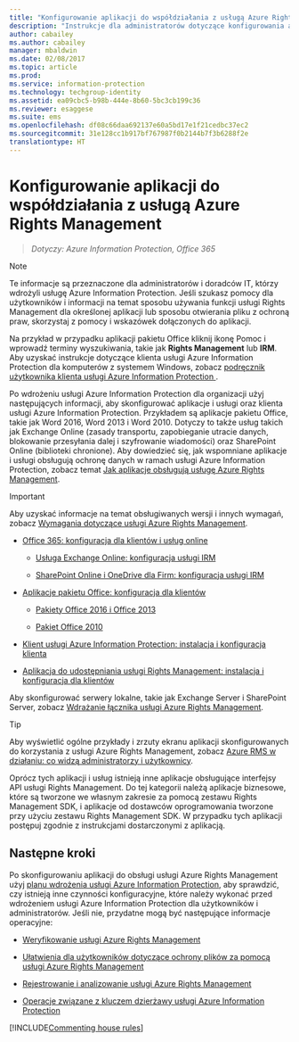 ```yaml
---
title: "Konfigurowanie aplikacji do współdziałania z usługą Azure Rights Management — AIP"
description: "Instrukcje dla administratorów dotyczące konfigurowania aplikacji i usług do pracy z usługą zabezpieczającą Azure Rights Management w ramach usługi Azure Information Protection. Dotyczy to na przykład aplikacji pakietu Office, takich jak Word 2013 i Word 2010 oraz usług, takich jak Exchange Online (zasady transportu, zapobieganie utracie danych, blokowanie przesyłania dalej i szyfrowanie wiadomości) oraz SharePoint Online (biblioteki chronione)."
author: cabailey
ms.author: cabailey
manager: mbaldwin
ms.date: 02/08/2017
ms.topic: article
ms.prod: 
ms.service: information-protection
ms.technology: techgroup-identity
ms.assetid: ea09cbc5-b98b-444e-8b60-5bc3cb199c36
ms.reviewer: esaggese
ms.suite: ems
ms.openlocfilehash: df08c66daa692137e60a5bd17e1f21cedbc37ec2
ms.sourcegitcommit: 31e128cc1b917bf767987f0b2144b7f3b6288f2e
translationtype: HT
---
```

# <a name="configuring-applications-for-azure-rights-management"></a>Konfigurowanie aplikacji do współdziałania z usługą Azure Rights Management

>*Dotyczy: Azure Information Protection, Office 365*

> [!NOTE]
> Te informacje są przeznaczone dla administratorów i doradców IT, którzy wdrożyli usługę Azure Information Protection. Jeśli szukasz pomocy dla użytkowników i informacji na temat sposobu używania funkcji usługi Rights Management dla określonej aplikacji lub sposobu otwierania pliku z ochroną praw, skorzystaj z pomocy i wskazówek dołączonych do aplikacji.
>
> Na przykład w przypadku aplikacji pakietu Office kliknij ikonę Pomoc i wprowadź terminy wyszukiwania, takie jak **Rights Management** lub **IRM**. Aby uzyskać instrukcje dotyczące klienta usługi Azure Information Protection dla komputerów z systemem Windows, zobacz [podręcznik użytkownika klienta usługi Azure Information Protection ](../rms-client/client-user-guide.md).

Po wdrożeniu usługi Azure Information Protection dla organizacji użyj następujących informacji, aby skonfigurować aplikacje i usługi oraz klienta usługi Azure Information Protection. Przykładem są aplikacje pakietu Office, takie jak Word 2016, Word 2013 i Word 2010. Dotyczy to także usług takich jak Exchange Online (zasady transportu, zapobieganie utracie danych, blokowanie przesyłania dalej i szyfrowanie wiadomości) oraz SharePoint Online (biblioteki chronione). Aby dowiedzieć się, jak wspomniane aplikacje i usługi obsługują ochronę danych w ramach usługi Azure Information Protection, zobacz temat [Jak aplikacje obsługują usługę Azure Rights Management](../understand-explore/applications-support.md).

> [!IMPORTANT]
> Aby uzyskać informacje na temat obsługiwanych wersji i innych wymagań, zobacz [Wymagania dotyczące usługi Azure Rights Management](../get-started/requirements-azure-rms.md).

-   [Office 365: konfiguracja dla klientów i usług online](configure-office365.md)

    -   [Usługa Exchange Online: konfiguracja usługi IRM](configure-office365.md#exchange-online-irm-configuration)

    -   [SharePoint Online i OneDrive dla Firm: konfiguracja usługi IRM](configure-office365.md#sharepoint-online-and-onedrive-for-business-irm-configuration)

- [Aplikacje pakietu Office: konfiguracja dla klientów](configure-office-apps.md)

    -   [Pakiety Office 2016 i Office 2013](configure-office-apps.md#office-2016-and-office-2013)

    -   [Pakiet Office 2010](configure-office-apps.md#office-2010)

-   [Klient usługi Azure Information Protection: instalacja i konfiguracja klienta](configure-sharing-app.md)

-   [Aplikacja do udostępniania usługi Rights Management: instalacja i konfiguracja dla klientów](configure-sharing-app.md)


Aby skonfigurować serwery lokalne, takie jak Exchange Server i SharePoint Server, zobacz [Wdrażanie łącznika usługi Azure Rights Management](deploy-rms-connector.md).

> [!TIP]
> Aby wyświetlić ogólne przykłady i zrzuty ekranu aplikacji skonfigurowanych do korzystania z usługi Azure Rights Management, zobacz [Azure RMS w działaniu: co widzą administratorzy i użytkownicy](../understand-explore/what-admins-users-see.md).


Oprócz tych aplikacji i usług istnieją inne aplikacje obsługujące interfejsy API usługi Rights Management. Do tej kategorii należą aplikacje biznesowe, które są tworzone we własnym zakresie za pomocą zestawu Rights Management SDK, i aplikacje od dostawców oprogramowania tworzone przy użyciu zestawu Rights Management SDK. W przypadku tych aplikacji postępuj zgodnie z instrukcjami dostarczonymi z aplikacją.

## <a name="next-steps"></a>Następne kroki
Po skonfigurowaniu aplikacji do obsługi usługi Azure Rights Management użyj [planu wdrożenia usługi Azure Information Protection](../plan-design/deployment-roadmap.md), aby sprawdzić, czy istnieją inne czynności konfiguracyjne, które należy wykonać przed wdrożeniem usługi Azure Information Protection dla użytkowników i administratorów. Jeśli nie, przydatne mogą być następujące informacje operacyjne:

- [Weryfikowanie usługi Azure Rights Management](verify.md)

- [Ułatwienia dla użytkowników dotyczące ochrony plików za pomocą usługi Azure Rights Management](help-users.md)

- [Rejestrowanie i analizowanie usługi Azure Rights Management](log-analyze-usage.md)

- [Operacje związane z kluczem dzierżawy usługi Azure Information Protection](operations-tenant-key.md)

[!INCLUDE[Commenting house rules](../includes/houserules.md)]


